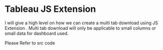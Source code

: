 # Tableau JS Extension 

I will give a high level on how we can create a multi tab download using JS Extension . Multi tab download will only be applicable to small columns or small data for dashboard used. <br>

Please Refer to src code 
